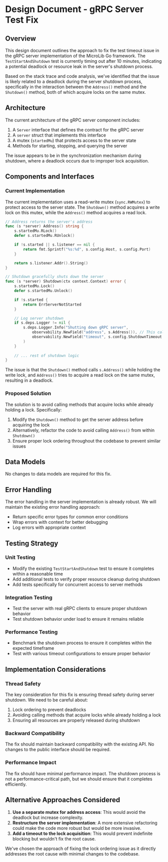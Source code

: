 # Design Document - gRPC Server Test Fix

## Overview

This design document outlines the approach to fix the test timeout issue in the gRPC server implementation of the MicroLib Go framework. The `TestStartAndShutdown` test is currently timing out after 10 minutes, indicating a potential deadlock or resource leak in the server's shutdown process.

Based on the stack trace and code analysis, we've identified that the issue is likely related to a deadlock during the server shutdown process, specifically in the interaction between the `Address()` method and the `Shutdown()` method, both of which acquire locks on the same mutex.

## Architecture

The current architecture of the gRPC server component includes:

1. A `Server` interface that defines the contract for the gRPC server
2. A `server` struct that implements this interface
3. A mutex (`startedMu`) that protects access to the server state
4. Methods for starting, stopping, and querying the server

The issue appears to be in the synchronization mechanism during shutdown, where a deadlock occurs due to improper lock acquisition.

## Components and Interfaces

### Current Implementation

The current implementation uses a read-write mutex (`sync.RWMutex`) to protect access to the server state. The `Shutdown()` method acquires a write lock on this mutex, while the `Address()` method acquires a read lock.

```go
// Address returns the server's address
func (s *server) Address() string {
    s.startedMu.RLock()
    defer s.startedMu.RUnlock()

    if !s.started || s.listener == nil {
        return fmt.Sprintf("%s:%d", s.config.Host, s.config.Port)
    }

    return s.listener.Addr().String()
}

// Shutdown gracefully shuts down the server
func (s *server) Shutdown(ctx context.Context) error {
    s.startedMu.Lock()
    defer s.startedMu.Unlock()

    if !s.started {
        return ErrServerNotStarted
    }

    // Log server shutdown
    if s.deps.Logger != nil {
        s.deps.Logger.Info("Shutting down gRPC server",
            observability.NewField("address", s.Address()), // This calls Address() while holding the write lock
            observability.NewField("timeout", s.config.ShutdownTimeout.String()),
        )
    }
    
    // ... rest of shutdown logic
}
```

The issue is that the `Shutdown()` method calls `s.Address()` while holding the write lock, and `Address()` tries to acquire a read lock on the same mutex, resulting in a deadlock.

### Proposed Solution

The solution is to avoid calling methods that acquire locks while already holding a lock. Specifically:

1. Modify the `Shutdown()` method to get the server address before acquiring the lock
2. Alternatively, refactor the code to avoid calling `Address()` from within `Shutdown()`
3. Ensure proper lock ordering throughout the codebase to prevent similar issues

## Data Models

No changes to data models are required for this fix.

## Error Handling

The error handling in the server implementation is already robust. We will maintain the existing error handling approach:

- Return specific error types for common error conditions
- Wrap errors with context for better debugging
- Log errors with appropriate context

## Testing Strategy

### Unit Testing

- Modify the existing `TestStartAndShutdown` test to ensure it completes within a reasonable time
- Add additional tests to verify proper resource cleanup during shutdown
- Add tests specifically for concurrent access to server methods

### Integration Testing

- Test the server with real gRPC clients to ensure proper shutdown behavior
- Test shutdown behavior under load to ensure it remains reliable

### Performance Testing

- Benchmark the shutdown process to ensure it completes within the expected timeframe
- Test with various timeout configurations to ensure proper behavior

## Implementation Considerations

### Thread Safety

The key consideration for this fix is ensuring thread safety during server shutdown. We need to be careful about:

1. Lock ordering to prevent deadlocks
2. Avoiding calling methods that acquire locks while already holding a lock
3. Ensuring all resources are properly released during shutdown

### Backward Compatibility

The fix should maintain backward compatibility with the existing API. No changes to the public interface should be required.

### Performance Impact

The fix should have minimal performance impact. The shutdown process is not a performance-critical path, but we should ensure that it completes efficiently.

## Alternative Approaches Considered

1. **Use a separate mutex for address access**: This would avoid the deadlock but increase complexity.
2. **Restructure the server implementation**: A more extensive refactoring could make the code more robust but would be more invasive.
3. **Add a timeout to the lock acquisition**: This would prevent indefinite blocking but wouldn't fix the root cause.

We've chosen the approach of fixing the lock ordering issue as it directly addresses the root cause with minimal changes to the codebase.